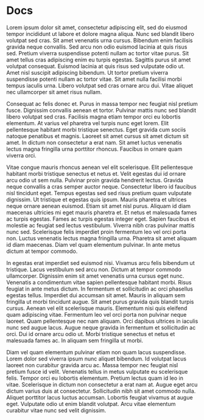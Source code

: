 # Docs

Lorem ipsum dolor sit amet, consectetur adipiscing elit, sed do eiusmod tempor incididunt ut labore et dolore magna aliqua. Nunc sed blandit libero volutpat sed cras. Sit amet venenatis urna cursus. Bibendum enim facilisis gravida neque convallis. Sed arcu non odio euismod lacinia at quis risus sed. Pretium viverra suspendisse potenti nullam ac tortor vitae purus. Sit amet tellus cras adipiscing enim eu turpis egestas. Sagittis purus sit amet volutpat consequat. Euismod lacinia at quis risus sed vulputate odio ut. Amet nisl suscipit adipiscing bibendum. Ut tortor pretium viverra suspendisse potenti nullam ac tortor vitae. Sit amet nulla facilisi morbi tempus iaculis urna. Libero volutpat sed cras ornare arcu dui. Vitae aliquet nec ullamcorper sit amet risus nullam.

Consequat ac felis donec et. Purus in massa tempor nec feugiat nisl pretium fusce. Dignissim convallis aenean et tortor. Pulvinar mattis nunc sed blandit libero volutpat sed cras. Facilisis magna etiam tempor orci eu lobortis elementum. At varius vel pharetra vel turpis nunc eget lorem. Elit pellentesque habitant morbi tristique senectus. Eget gravida cum sociis natoque penatibus et magnis. Laoreet sit amet cursus sit amet dictum sit amet. In dictum non consectetur a erat nam. Sit amet luctus venenatis lectus magna fringilla urna porttitor rhoncus. Faucibus in ornare quam viverra orci.

Vitae congue mauris rhoncus aenean vel elit scelerisque. Elit pellentesque habitant morbi tristique senectus et netus et. Velit egestas dui id ornare arcu odio ut sem nulla. Pulvinar proin gravida hendrerit lectus. Gravida neque convallis a cras semper auctor neque. Consectetur libero id faucibus nisl tincidunt eget. Tempus egestas sed sed risus pretium quam vulputate dignissim. Ut tristique et egestas quis ipsum. Mauris pharetra et ultrices neque ornare aenean euismod. Etiam sit amet nisl purus. Aliquam id diam maecenas ultricies mi eget mauris pharetra et. Et netus et malesuada fames ac turpis egestas. Fames ac turpis egestas integer eget. Sapien faucibus et molestie ac feugiat sed lectus vestibulum. Viverra nibh cras pulvinar mattis nunc sed. Scelerisque felis imperdiet proin fermentum leo vel orci porta non. Luctus venenatis lectus magna fringilla urna. Pharetra sit amet aliquam id diam maecenas. Diam vel quam elementum pulvinar. In ante metus dictum at tempor commodo.

In egestas erat imperdiet sed euismod nisi. Vivamus arcu felis bibendum ut tristique. Lacus vestibulum sed arcu non. Dictum at tempor commodo ullamcorper. Dignissim enim sit amet venenatis urna cursus eget nunc. Venenatis a condimentum vitae sapien pellentesque habitant morbi. Risus feugiat in ante metus dictum. In fermentum et sollicitudin ac orci phasellus egestas tellus. Imperdiet dui accumsan sit amet. Mauris in aliquam sem fringilla ut morbi tincidunt augue. Sit amet purus gravida quis blandit turpis cursus. Aenean vel elit scelerisque mauris. Elementum nisi quis eleifend quam adipiscing vitae. Fermentum leo vel orci porta non pulvinar neque laoreet. Quam pellentesque nec nam aliquam. Orci dapibus ultrices in iaculis nunc sed augue lacus. Augue neque gravida in fermentum et sollicitudin ac orci. Dui id ornare arcu odio ut. Morbi tristique senectus et netus et malesuada fames ac. In aliquam sem fringilla ut morbi.

Diam vel quam elementum pulvinar etiam non quam lacus suspendisse. Lorem dolor sed viverra ipsum nunc aliquet bibendum. Id volutpat lacus laoreet non curabitur gravida arcu ac. Massa tempor nec feugiat nisl pretium fusce id velit. Venenatis tellus in metus vulputate eu scelerisque felis. Tempor orci eu lobortis elementum. Pretium lectus quam id leo in vitae. Scelerisque in dictum non consectetur a erat nam at. Augue eget arcu dictum varius duis at consectetur. Sollicitudin nibh sit amet commodo nulla. Aliquet porttitor lacus luctus accumsan. Lobortis feugiat vivamus at augue eget. Vulputate odio ut enim blandit volutpat. Arcu vitae elementum curabitur vitae nunc sed velit dignissim.